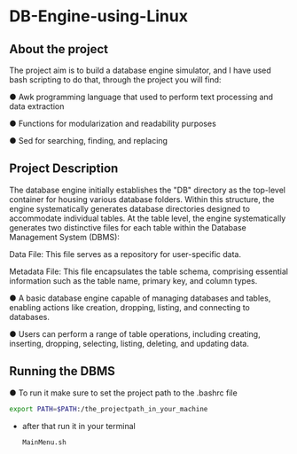 # DB-Engine-using-Linux

## About the project
The project aim is to build a database engine simulator, and I have used bash scripting to do that, through the project you will find: 

● Awk programming language that used to perform text processing and data extraction

● Functions for modularization and readability purposes

● Sed for searching, finding, and replacing

## Project Description


The database engine initially establishes the "DB" directory as the top-level container for housing various database folders. Within this structure, the engine systematically generates database directories designed to accommodate individual tables. At the table level, the engine systematically generates two distinctive files for each table within the Database Management System (DBMS):

Data File: This file serves as a repository for user-specific data.

Metadata File: This file encapsulates the table schema, comprising essential information such as the table name, primary key, and column types.

● A basic database engine capable of managing databases and tables, enabling actions like creation, dropping, listing, 
and connecting to databases.

● Users can perform a range of table operations, including creating, inserting, dropping, selecting, listing, deleting, and 
updating data.

## Running the DBMS 

● To run it make sure to set the project path to the .bashrc file
  
```bash
export PATH=$PATH:/the_projectpath_in_your_machine
```
- after that run it in your terminal
  ```bash
  MainMenu.sh
  ```
